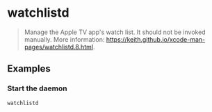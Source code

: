 # watchlistd

> Manage the Apple TV app's watch list. It should not be invoked manually. More information: <https://keith.github.io/xcode-man-pages/watchlistd.8.html>.

## Examples

### Start the daemon

```bash
watchlistd
```
